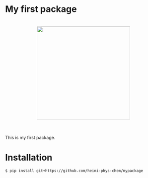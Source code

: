 # My first package

<h1 align="center">
<img src="https://github.com/heini-phys-chem/mypackage/tree/main/logo/mylogo.png" width="300">
</h1><br>

This is my first package.

# Installation
```bash
$ pip install git+https://github.com/heini-phys-chem/mypackage
```
